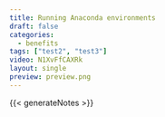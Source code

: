 ```yaml
---
title: Running Anaconda environments
draft: false
categories:
  - benefits
tags: ["test2", "test3"]
video: N1XvFfCAXRk
layout: single
preview: preview.png
---
```


{{< generateNotes >}}
